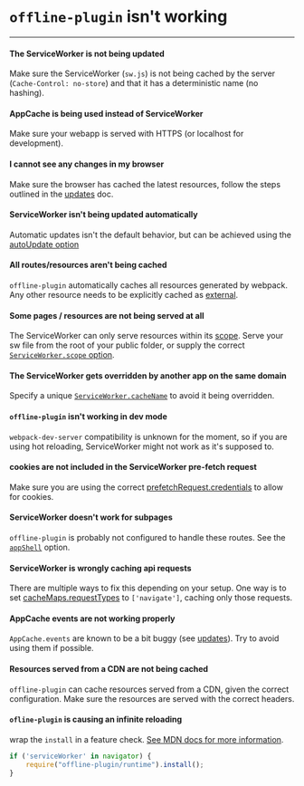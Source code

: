 # `offline-plugin` isn't working

___________________________________

#### The ServiceWorker is not being updated

Make sure the ServiceWorker (`sw.js`) is not being cached by the server (`Cache-Control: no-store`) and that it has a deterministic name (no hashing).
  
#### AppCache is being used instead of ServiceWorker

Make sure your webapp is served with HTTPS (or localhost for development).

#### I cannot see any changes in my browser

Make sure the browser has cached the latest resources, follow the steps outlined in the [updates](updates.md) doc.

#### ServiceWorker isn't being updated automatically

Automatic updates isn't the default behavior, but can be achieved using the [autoUpdate option](options.md#autoupdate-true--number)

#### All routes/resources aren't being cached


`offline-plugin` automatically caches all resources generated by webpack. Any other resource needs to be explicitly cached as [external](options.md#externals-arraystring).
#### Some pages / resources are not being served at all

The ServiceWorker can only serve resources within its [scope](https://developer.mozilla.org/en-US/docs/Web/API/ServiceWorkerContainer/register). Serve your sw file from the root of your public folder, or supply the correct [`ServiceWorker.scope` option](options.md#serviceworker-object--null--false).

#### The ServiceWorker gets overridden by another app on the same domain

Specify a unique [`ServiceWorker.cacheName`](options.md#serviceworker-object--null--false) to avoid it being overridden.

#### `offline-plugin` isn't working in dev mode

`webpack-dev-server` compatibility is unknown for the moment, so if you are using hot reloading, ServiceWorker might not work as it's supposed to.

#### cookies are not included in the ServiceWorker pre-fetch request

Make sure you are using the correct [prefetchRequest.credentials](options.md#serviceworker-object--null--false) to allow for cookies.

#### ServiceWorker doesn't work for subpages

`offline-plugin` is probably not configured to handle these routes. See the [`appShell`](app-shell.md) option.

#### ServiceWorker is wrongly caching api requests

There are multiple ways to fix this depending on your setup. One way is to set [cacheMaps.requestTypes](cache-maps.md) to `['navigate']`, caching only those requests.

#### AppCache events are not working properly

`AppCache.events` are known to be a bit buggy (see [updates](updates.md)). Try to avoid using them if possible.

#### Resources served from a CDN are not being cached

`offline-plugin` can cache resources served from a CDN, given the correct configuration. Make sure the resources are served with the correct headers.

#### `ofline-plugin` is causing an infinite reloading

wrap the `install` in a feature check. [See MDN docs for more information](https://developer.mozilla.org/en-US/docs/Web/API/Navigator/serviceWorker).

```javascript
if ('serviceWorker' in navigator) {
    require("offline-plugin/runtime").install();
}
```
